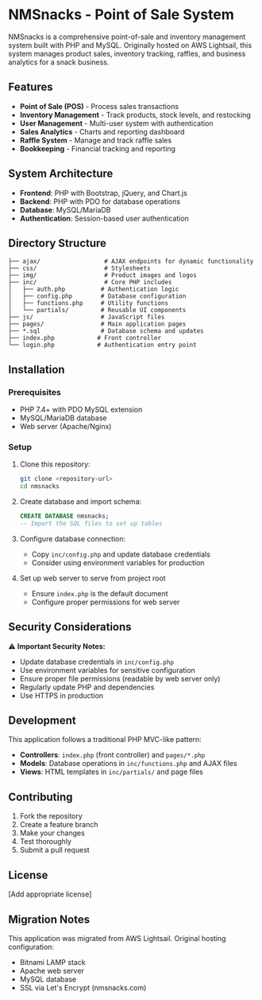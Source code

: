 # NMSnacks - Point of Sale System

NMSnacks is a comprehensive point-of-sale and inventory management system built with PHP and MySQL. Originally hosted on AWS Lightsail, this system manages product sales, inventory tracking, raffles, and business analytics for a snack business.

## Features

- **Point of Sale (POS)** - Process sales transactions
- **Inventory Management** - Track products, stock levels, and restocking
- **User Management** - Multi-user system with authentication
- **Sales Analytics** - Charts and reporting dashboard
- **Raffle System** - Manage and track raffle sales
- **Bookkeeping** - Financial tracking and reporting

## System Architecture

- **Frontend**: PHP with Bootstrap, jQuery, and Chart.js
- **Backend**: PHP with PDO for database operations
- **Database**: MySQL/MariaDB
- **Authentication**: Session-based user authentication

## Directory Structure

```
├── ajax/                  # AJAX endpoints for dynamic functionality
├── css/                   # Stylesheets
├── img/                   # Product images and logos
├── inc/                   # Core PHP includes
│   ├── auth.php          # Authentication logic
│   ├── config.php        # Database configuration
│   ├── functions.php     # Utility functions
│   └── partials/         # Reusable UI components
├── js/                   # JavaScript files
├── pages/                # Main application pages
├── *.sql                 # Database schema and updates
├── index.php            # Front controller
└── login.php            # Authentication entry point
```

## Installation

### Prerequisites

- PHP 7.4+ with PDO MySQL extension
- MySQL/MariaDB database
- Web server (Apache/Nginx)

### Setup

1. Clone this repository:
   ```bash
   git clone <repository-url>
   cd nmsnacks
   ```

2. Create database and import schema:
   ```sql
   CREATE DATABASE nmsnacks;
   -- Import the SQL files to set up tables
   ```

3. Configure database connection:
   - Copy `inc/config.php` and update database credentials
   - Consider using environment variables for production

4. Set up web server to serve from project root
   - Ensure `index.php` is the default document
   - Configure proper permissions for web server

## Security Considerations

⚠️ **Important Security Notes:**

- Update database credentials in `inc/config.php`
- Use environment variables for sensitive configuration
- Ensure proper file permissions (readable by web server only)
- Regularly update PHP and dependencies
- Use HTTPS in production

## Development

This application follows a traditional PHP MVC-like pattern:

- **Controllers**: `index.php` (front controller) and `pages/*.php`
- **Models**: Database operations in `inc/functions.php` and AJAX files
- **Views**: HTML templates in `inc/partials/` and page files

## Contributing

1. Fork the repository
2. Create a feature branch
3. Make your changes
4. Test thoroughly
5. Submit a pull request

## License

[Add appropriate license]

## Migration Notes

This application was migrated from AWS Lightsail. Original hosting configuration:
- Bitnami LAMP stack
- Apache web server
- MySQL database
- SSL via Let's Encrypt (nmsnacks.com)